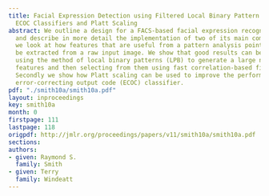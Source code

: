 ```yaml
---
title: Facial Expression Detection using Filtered Local Binary Pattern Features with
  ECOC Classifiers and Platt Scaling
abstract: We outline a design for a FACS-based facial expression recognition system
  and describe in more detail the implementation of two of its main components. Firstly
  we look at how features that are useful from a pattern analysis point of view can
  be extracted from a raw input image. We show that good results can be obtained by
  using the method of local binary patterns (LPB) to generate a large number of candidate
  features and then selecting from them using fast correlation-based filtering (FCBF).
  Secondly we show how Platt scaling can be used to improve the performance of an
  error-correcting output code (ECOC) classifier.
pdf: "./smith10a/smith10a.pdf"
layout: inproceedings
key: smith10a
month: 0
firstpage: 111
lastpage: 118
origpdf: http://jmlr.org/proceedings/papers/v11/smith10a/smith10a.pdf
sections: 
authors:
- given: Raymond S.
  family: Smith
- given: Terry
  family: Windeatt
---
```

